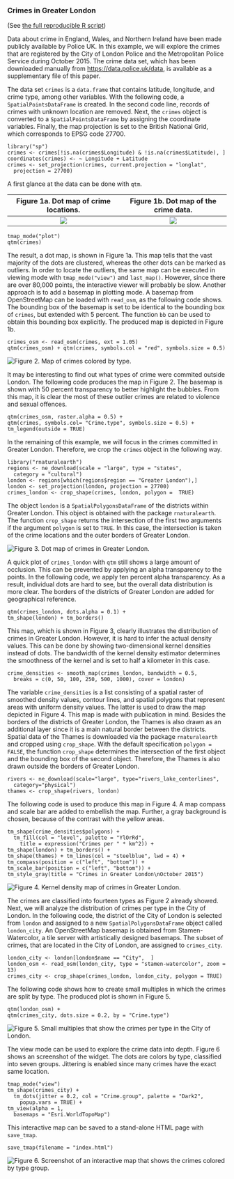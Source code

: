 ### Crimes in Greater London

(See [the full reproducible R script](https://github.com/mtennekes/tmap/blob/master/demo/LondonCrimes/crimes_in_Greater_London.R))

Data about crime in England, Wales, and Northern Ireland have been made publicly available by Police UK. In this example, we will explore the crimes that are registered by the City of London Police and the Metropolitan Police Service during October 2015. The crime data set, which has been downloaded manually from <https://data.police.uk/data>, is available as a supplementary file of this paper.

The data set `crimes` is a `data.frame` that contains latitude, longitude, and crime type, among other variables. With the following code, a `SpatialPointsDataFrame` is created. In the second code line, records of crimes with unknown location are removed. Next, the `crimes` object is converted to a `SpatialPointsDataFrame` by assigning the coordinate variables. Finally, the map projection is set to the British National Grid, which corresponds to EPSG code 27700.

```{r}
library("sp")
crimes <- crimes[!is.na(crimes$Longitude) & !is.na(crimes$Latitude), ]
coordinates(crimes) <- ~ Longitude + Latitude
crimes <- set_projection(crimes, current.projection = "longlat",
  projection = 27700)
```


A first glance at the data can be done with `qtm`.

Figure 1a. Dot map of crime locations.             |  Figure 1b. Dot map of the crime data.
:-------------------------:|:-------------------------:
![](http://www.von-tijn.nl/tijn/research/tmap/crimes1.png) | ![](http://www.von-tijn.nl/tijn/research/tmap/crimes2.jpg)



```{r}
tmap_mode("plot")
qtm(crimes)
```


The result, a dot map, is shown in Figure 1a. This map tells that the vast majority of the dots are clustered, whereas the other dots can be marked as outliers. In order to locate the outliers, the same map can be executed in viewing mode with `tmap_mode("view")` and `last_map()`. However, since there are over 80,000 points, the interactive viewer will probably be slow. Another approach is to add a basemap in plotting mode. A basemap from OpenStreetMap can be loaded with `read_osm`, as the following code shows. The bounding box of the basemap is set to be identical to the bounding box of `crimes`, but extended with 5 percent. The function `bb` can be used to obtain this bounding box explicitly. The produced map is depicted in Figure 1b.

```{r}
crimes_osm <- read_osm(crimes, ext = 1.05)
qtm(crimes_osm) + qtm(crimes, symbols.col = "red", symbols.size = 0.5)
```

![Figure 2. Map of crimes colored by type.](http://www.von-tijn.nl/tijn/research/tmap/crimes3.png) 


It may be interesting to find out what types of crime were commited outside London. The following code produces the map in Figure 2. The basemap is shown with 50 percent transparency to better highlight the bubbles. From this map, it is clear the most of these outlier crimes are related to violence and sexual offences.

```{r}
qtm(crimes_osm, raster.alpha = 0.5) + 
qtm(crimes, symbols.col= "Crime.type", symbols.size = 0.5) + 
tm_legend(outside = TRUE)
```

In the remaining of this example, we will focus in the crimes committed in Greater London. Therefore, we crop the `crimes` object in the following way.

```{r}
library("rnaturalearth")
regions <- ne_download(scale = "large", type = "states", 
  category = "cultural")
london <- regions[which(regions$region == "Greater London"),]
london <- set_projection(london, projection = 27700)
crimes_london <- crop_shape(crimes, london, polygon =  TRUE)
```

The object `london` is a `SpatialPolygonsDataFrame` of the districts within Greater London. This object is obtained with the package `rnaturalearth`. The function `crop_shape` returns the intersection of the first two arguments if the argument `polygon` is set to `TRUE`. In this case, the intersection is taken of the crime locations and the outer borders of Greater London.

![Figure 3. Dot map of crimes in Greater London.](http://www.von-tijn.nl/tijn/research/tmap/crimes3b.png) 


A quick plot of `crimes_london` with `qtm` still shows a large amount of occlusion. This can be prevented by applying an alpha transparency to the points. In the following code, we apply ten percent alpha transparency. As a result, individual dots are hard to see, but the overall data distribution is more clear. The borders of the districts of Greater London are added for geographical reference.

```{r}
qtm(crimes_london, dots.alpha = 0.1) +
tm_shape(london) + tm_borders()
```


This map, which is shown in Figure 3, clearly illustrates the distribution of crimes in Greater London. However, it is hard to infer the actual density values. This can be done by showing two-dimensional kernel densities instead of dots. The bandwidth of the kernel density estimator determines the smoothness of the kernel and is set to half a kilometer in this case.

```{r}
crime_densities <- smooth_map(crimes_london, bandwidth = 0.5, 
  breaks = c(0, 50, 100, 250, 500, 1000), cover = london)
```

The variable `crime_densities` is a list consisting of a spatial raster of smoothed density values, contour lines, and spatial polygons that represent areas with uniform density values. The latter is used to draw the map depicted in Figure 4. This map is made with publication in mind. Besides the borders of the districts of Greater London, the Thames is also drawn as an additional layer since it is a main natural border between the districts. Spatial data of the Thames is downloaded via the package `rnaturalearth` and cropped using `crop_shape`. With the default specification `polygon = FALSE`, the function `crop_shape` determines the intersection of the first object and the bounding box of the second object. Therefore, the Thames is also drawn outside the borders of Greater London.

```
rivers <- ne_download(scale="large", type="rivers_lake_centerlines", 
  category="physical")
thames <- crop_shape(rivers, london)
```

The following code is used to produce this map in Figure 4.  A map compass and scale bar are added to embellish the map. Further, a gray background is chosen, because of the contrast with the yellow areas.

```{r}
tm_shape(crime_densities$polygons) +
  tm_fill(col = "level", palette = "YlOrRd", 
    title = expression("Crimes per " * km^2)) + 
tm_shape(london) + tm_borders() +
tm_shape(thames) + tm_lines(col = "steelblue", lwd = 4) +
tm_compass(position = c("left", "bottom")) +
tm_scale_bar(position = c("left", "bottom")) + 
tm_style_gray(title = "Crimes in Greater London\nOctober 2015")
```

![Figure 4. Kernel density map of crimes in Greater London.](http://www.von-tijn.nl/tijn/research/tmap/crimes4.png) 

The crimes are classified into fourteen types as Figure 2 already showed. Next, we will analyze the distribution of crimes per type in the City of London. In the following code, the district of the City of London is selected from `london` and assigned to a new `SpatialPolygonsDataFrame` object called `london_city`. An OpenStreetMap basemap is obtained from Stamen-Watercolor, a tile server with artistically designed basemaps. The subset of crimes, that are located in the City of London, are assigned to `crimes_city`.

```{r}
london_city <- london[london$name == "City",  ]
london_osm <- read_osm(london_city, type = "stamen-watercolor", zoom = 13)
crimes_city <- crop_shape(crimes_london, london_city, polygon = TRUE)
```

The following code shows how to create small multiples in which the crimes are split by type. The produced plot is shown in Figure 5.

```{r}
qtm(london_osm) +
qtm(crimes_city, dots.size = 0.2, by = "Crime.type")
```

![Figure 5. Small multiples that show the crimes per type in the City of London.](http://www.von-tijn.nl/tijn/research/tmap/crimes5.png) 


The view mode can be used to explore the crime data into depth. Figure 6 shows an screenshot of the widget. The dots are colors by type, classified into seven groups. Jittering is enabled since many crimes have the exact same location.

```{r}
tmap_mode("view")
tm_shape(crimes_city) +
  tm_dots(jitter = 0.2, col = "Crime.group", palette = "Dark2", 
    popup.vars = TRUE) +
tm_view(alpha = 1,
  basemaps = "Esri.WorldTopoMap")
```

This interactive map can be saved to a stand-alone HTML page with `save_tmap`. 

```{r}
save_tmap(filename = "index.html")
```

![Figure 6. Screenshot of an interactive map that shows the crimes colored by type group.](http://www.von-tijn.nl/tijn/research/tmap/view_crimes2.JPG)
